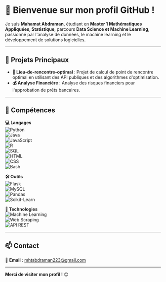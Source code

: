 # 👋 Bienvenue sur mon profil GitHub !

Je suis **Mahamat Abdraman**, étudiant en **Master 1 Mathématiques Appliquées, Statistique**, parcours **Data Science et Machine Learning**, passionné par l'analyse de données, le machine learning et le développement de solutions logicielles.

---

## 🌟 **Projets Principaux**

- **📍 Lieu-de-rencontre-optimal** : Projet de calcul de point de rencontre optimal en utilisant des API publiques et des algorithmes d'optimisation.
- **💰 Analyse Financière** : Analyse des risques financiers pour l'approbation de prêts bancaires.

---

## 🔧 **Compétences**

**💻 Langages**  
![Python](https://img.shields.io/badge/-Python-3776AB?style=for-the-badge&logo=python&logoColor=white)  
![Java](https://img.shields.io/badge/-Java-007396?style=for-the-badge&logo=java&logoColor=white)  
![JavaScript](https://img.shields.io/badge/-JavaScript-F7DF1E?style=for-the-badge&logo=javascript&logoColor=black)  
![R](https://img.shields.io/badge/-R-276DC3?style=for-the-badge&logo=r&logoColor=white)  
![SQL](https://img.shields.io/badge/-SQL-336791?style=for-the-badge&logo=postgresql&logoColor=white)  
![HTML](https://img.shields.io/badge/-HTML5-E34F26?style=for-the-badge&logo=html5&logoColor=white)  
![CSS](https://img.shields.io/badge/-CSS3-1572B6?style=for-the-badge&logo=css3&logoColor=white)  
![Bash](https://img.shields.io/badge/-Bash-4EAA25?style=for-the-badge&logo=gnu-bash&logoColor=white)

**🛠️ Outils**  
![Flask](https://img.shields.io/badge/-Flask-000000?style=for-the-badge&logo=flask&logoColor=white)  
![MySQL](https://img.shields.io/badge/-MySQL-4479A1?style=for-the-badge&logo=mysql&logoColor=white)  
![Pandas](https://img.shields.io/badge/-Pandas-150458?style=for-the-badge&logo=pandas&logoColor=white)  
![Scikit-Learn](https://img.shields.io/badge/-Scikit%20Learn-F7931E?style=for-the-badge&logo=scikit-learn&logoColor=white)

**🚀 Technologies**  
![Machine Learning](https://img.shields.io/badge/-Machine%20Learning-00ADD8?style=for-the-badge&logo=data-science&logoColor=white)  
![Web Scraping](https://img.shields.io/badge/-Web%20Scraping-FF5722?style=for-the-badge&logo=web&logoColor=white)  
![API REST](https://img.shields.io/badge/-API%20REST-02569B?style=for-the-badge&logo=api&logoColor=white)

---

## 📫 **Contact**

📧 **Email** : mhtabdraman223@gmail.com  

---

**Merci de visiter mon profil !** 😊

